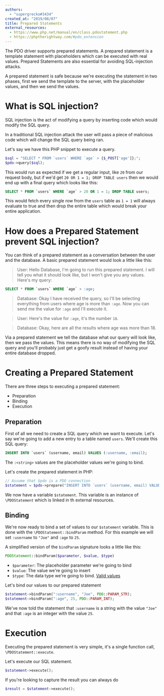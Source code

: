 ```yaml
---
authors:
  - "supergrecko#3434"
created_at: "2019/08/07"
title: Prepared Statements
external_resources:
  - https://www.php.net/manual/en/class.pdostatement.php
  - https://phptherightway.com/#pdo_extension
---
```


The PDO driver supports prepared statements. A prepared statement is a template statement with placeholders which can be executed with real values. Prepared Statements are also essential for avoiding SQL-injection attacks.

A prepared statement is safe because we're executing the statement in two phases, first we send the template to the server, with the placeholder values, and then we send the values.

# What is SQL injection?

SQL injection is the act of modifying a query by inserting code which would modify the SQL query.

In a traditional SQL injection attack the user will pass a piece of malicious code which will change the SQL query being ran.

Let's say we have this PHP snippet to execute a query.

```php
$sql = "SELECT * FROM `users` WHERE `age` > {$_POST['age']};";
$pdo->query($sql);
```

This would run as expected if we get a regular input, like `20` from our request body, but if we'd get `20 OR 1 = 1; DROP TABLE users` then we would end up with a final query which looks like this:

```sql
SELECT * FROM `users` WHERE `age` > 20 OR 1 = 1; DROP TABLE users;
```

This would fetch every single row from the `users` table as `1 = 1` will always evaluate to true and then drop the entire table which would break your entire application.

# How does a Prepared Statement prevent SQL injection?

You can think of a prepared statement as a conversation between the user and the database. A basic prepared statement would look a little like this:

> User: Hello Database, I'm going to run this prepared statement. I will tell you what it should look like, but I won't give you any values. Here's my query:
```sql
SELECT * FROM `users` WHERE `age` > :age;
```

> Database: Okay I have received the query, so I'll be selecting everything from users where age is more than `:age`. Now you can send me the value for `:age` and I'll execute it.

> User: Here's the value for `:age`, it's the number `18`.

> Database: Okay, here are all the results where age was more than 18. 

Via a prepared statement we tell the database what our query will look like, then we pass the values. This means there is no way of modifying the SQL query and you'll probably just get a goofy result instead of having your entire database dropped.

# Creating a Prepared Statement

There are three steps to executing a prepared statement:

- Preparation
- Binding
- Execution

## Preparation

First of all we need to create a SQL query which we want to execute. Let's say we're going to add a new entry to a table named `users`. We'll create this SQL query:

```sql
INSERT INTO `users` (username, email) VALUES (:username, :email);
```

The `:<string>` values are the placeholder values we're going to bind.

Let's create the prepared statement in PHP:

```php
// Assume that $pdo is a PDO connection
$statement = $pdo->prepare("INSERT INTO `users` (username, email) VALUES (:username, :email);");
```

We now have a variable `$statement`. This variable is an instance of `\PDOStatement` which is linked in th external resources.

## Binding

We're now ready to bind a set of values to our `$statement` variable. This is done with the `\PDOStatement::bindParam` method. For this example we will set `:username` to `"Joe"` and `:age` to `25`.

A simplified version of the `bindParam` signature looks a little like this:

```php
PDOStatement::bindParam($parameter, $value, $type)
```

- `$parameter`: The placeholder parameter we're going to bind
- `$value`: The value we're going to insert
- `$type`: The data type we're going to bind. [Valid values](https://www.php.net/manual/en/pdo.constants.php)

Let's bind our values to our prepared statement

```php
$statement->bindParam(":username", "Joe", PDO::PARAM_STR);
$statement->bindParam(":age", 25, PDO::PARAM_INT);
```

We've now told the statement that `:username` is a string with the value `"Joe"` and that `:age` is an integer with the value `25`.

# Execution

Executing the prepared statement is very simple, it's a single function call, `\PDOStatement::execute`.

Let's execute our SQL statement.

```php
$statement->execute();
```

If you're looking to capture the result you can always do 

```php
$result = $statement->execute();
```
